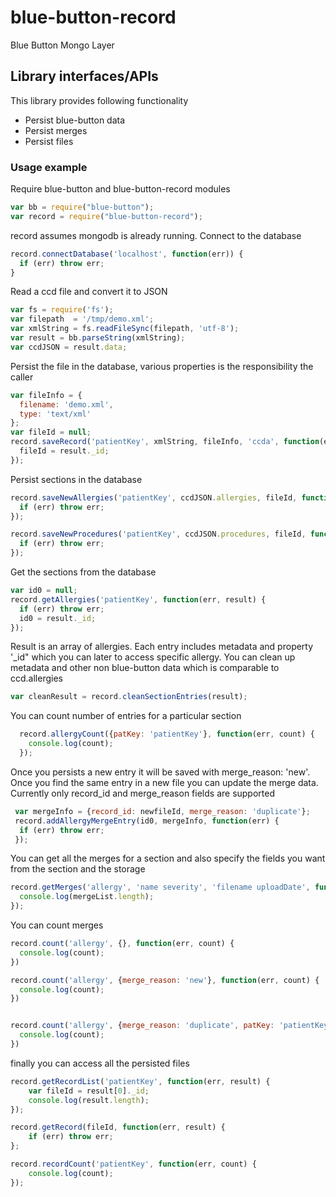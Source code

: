 blue-button-record
==================

Blue Button Mongo Layer

## Library interfaces/APIs

This library provides following functionality

- Persist blue-button data
- Persist merges
- Persist files

### Usage example

Require blue-button and blue-button-record modules

``` javascript
var bb = require("blue-button");
var record = require("blue-button-record");
```

record assumes mongodb is already running.  Connect to the database

``` javascript
record.connectDatabase('localhost', function(err)) {
  if (err) throw err;
}
```

Read a ccd file and convert it to JSON

``` javascript
var fs = require('fs');
var filepath  = '/tmp/demo.xml';
var xmlString = fs.readFileSync(filepath, 'utf-8');
var result = bb.parseString(xmlString);
var ccdJSON = result.data;

```
Persist the file in the database, various properties is the responsibility the caller

``` javascript
var fileInfo = {
  filename: 'demo.xml',
  type: 'text/xml'
};
var fileId = null;
record.saveRecord('patientKey', xmlString, fileInfo, 'ccda', function(err, result) {
  fileId = result._id;
});

``` 

Persist sections in the database

``` javascript
record.saveNewAllergies('patientKey', ccdJSON.allergies, fileId, function(err) {
  if (err) throw err;
});

record.saveNewProcedures('patientKey', ccdJSON.procedures, fileId, function(err) {
  if (err) throw err;
});
```

Get the sections from the database

``` javascript
var id0 = null;
record.getAllergies('patientKey', function(err, result) {
  if (err) throw err;
  id0 = result._id;
});

```
Result is an array of allergies.  Each entry includes metadata and property '_id" which you can later to access
specific allergy.  You can clean up metadata and other non blue-button data which is comparable to ccd.allergies

``` javascript
var cleanResult = record.cleanSectionEntries(result);
```

You can count number of entries for a particular section

``` javascript
  record.allergyCount({patKey: 'patientKey'}, function(err, count) {
    console.log(count);
  });
```

Once you persists a new entry it will be saved with merge_reason: 'new'.  Once you find the same 
entry in a new file you can update the merge data.  Currently only record_id and merge_reason
fields are supported

``` javascript
 var mergeInfo = {record_id: newfileId, merge_reason: 'duplicate'};
 record.addAllergyMergeEntry(id0, mergeInfo, function(err) {
  if (err) throw err;
 });
```

You can get all the merges for a section and also specify the fields you want from the section and the 
storage

``` javascript
record.getMerges('allergy', 'name severity', 'filename uploadDate', function(err, mergeList) {
  console.log(mergeList.length);
});
```

You can count merges

``` javascript
record.count('allergy', {}, function(err, count) {
  console.log(count);
})

record.count('allergy', {merge_reason: 'new'}, function(err, count) {
  console.log(count);
})


record.count('allergy', {merge_reason: 'duplicate', patKey: 'patientKey'}, function(err, count) {
  console.log(count);
})

```

finally you can access all the persisted files

``` javascript
record.getRecordList('patientKey', function(err, result) {
    var fileId = result[0]._id;
    console.log(result.length);
});

record.getRecord(fileId, function(err, result) {
    if (err) throw err;
};

record.recordCount('patientKey', function(err, count) {
    console.log(count);
});
```

